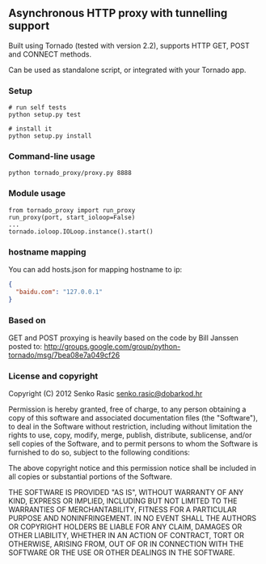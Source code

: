 ## Asynchronous HTTP proxy with tunnelling support

Built using Tornado (tested with version 2.2), supports HTTP GET, POST and
CONNECT methods.

Can be used as standalone script, or integrated with your Tornado app.


### Setup

    # run self tests
    python setup.py test

    # install it
    python setup.py install

### Command-line usage

    python tornado_proxy/proxy.py 8888

### Module usage

    from tornado_proxy import run_proxy
    run_proxy(port, start_ioloop=False)
    ...
    tornado.ioloop.IOLoop.instance().start()

### hostname mapping

You can add hosts.json for mapping hostname to ip:

```json
{
  "baidu.com": "127.0.0.1"
}
```

### Based on

GET and POST proxying is heavily based on the code by Bill Janssen posted to:
http://groups.google.com/group/python-tornado/msg/7bea08e7a049cf26

### License and copyright

Copyright (C) 2012 Senko Rasic <senko.rasic@dobarkod.hr>

Permission is hereby granted, free of charge, to any person obtaining a copy
of this software and associated documentation files (the "Software"), to deal
in the Software without restriction, including without limitation the rights
to use, copy, modify, merge, publish, distribute, sublicense, and/or sell
copies of the Software, and to permit persons to whom the Software is
furnished to do so, subject to the following conditions:

The above copyright notice and this permission notice shall be included in
all copies or substantial portions of the Software.

THE SOFTWARE IS PROVIDED "AS IS", WITHOUT WARRANTY OF ANY KIND, EXPRESS OR
IMPLIED, INCLUDING BUT NOT LIMITED TO THE WARRANTIES OF MERCHANTABILITY,
FITNESS FOR A PARTICULAR PURPOSE AND NONINFRINGEMENT. IN NO EVENT SHALL THE
AUTHORS OR COPYRIGHT HOLDERS BE LIABLE FOR ANY CLAIM, DAMAGES OR OTHER
LIABILITY, WHETHER IN AN ACTION OF CONTRACT, TORT OR OTHERWISE, ARISING FROM,
OUT OF OR IN CONNECTION WITH THE SOFTWARE OR THE USE OR OTHER DEALINGS IN
THE SOFTWARE.
